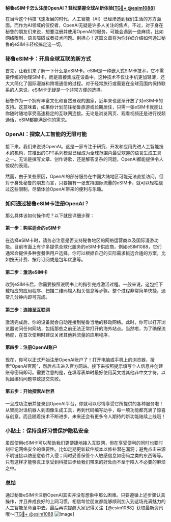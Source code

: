 **秘鲁eSIM卡怎么注册OpenAI？轻松掌握全球AI新体验[[TG💪+ @esim1088](https://t.me/s/esim1088)]**

在当今这个科技飞速发展的时代，人工智能（AI）已经渗透到我们生活的方方面面。而作为AI领域的佼佼者，OpenAI无疑是许多人关注的焦点。不过，对于身在秘鲁的朋友们来说，想要注册并使用OpenAI的服务，可能会遇到一些麻烦，比如网络限制、语言障碍或者技术问题。别担心！这篇文章将为你详细介绍如何通过秘鲁的eSIM卡轻松搞定这一切。

### 秘鲁eSIM卡：开启全球互联的新方式

首先，让我们来了解一下什么是eSIM卡。eSIM是一种嵌入式SIM卡技术，它不需要传统的物理SIM卡，而是直接集成在设备中。这种技术不仅让手机更加轻薄，还大大简化了国际漫游和跨境通信的过程。对于经常旅行或需要在全球范围内保持联系的人来说，eSIM卡无疑是一个非常方便的选择。

秘鲁作为一个拥有丰富文化和自然景观的国家，近年来也逐渐开放了对eSIM卡的支持。这意味着，如果你计划前往秘鲁旅游或长期居住，只需一张eSIM卡就能让你随时随地享受高速稳定的互联网连接。无论是浏览网页、观看视频还是进行视频通话，eSIM都能满足你的需求。

### OpenAI：探索人工智能的无限可能

接下来，我们来说说OpenAI。这是一家专注于研究、开发和应用先进人工智能技术的机构，其推出的GPT系列模型已经成为全球范围内最受欢迎的语言生成工具之一。无论是撰写文章、创作诗歌，还是解答复杂的问题，OpenAI都能提供令人惊叹的表现。

然而，由于某些原因，OpenAI的部分服务在中国大陆地区可能无法直接访问。但对于身处秘鲁的朋友而言，只要拥有一张支持国际流量的eSIM卡，就可以轻松绕过这些限制，尽情体验OpenAI带来的便利与乐趣。

### 如何通过秘鲁eSIM卡注册OpenAI？

那么具体该如何操作呢？以下就是详细步骤：

#### 第一步：购买适合的eSIM卡
在选择eSIM卡时，请务必注意是否支持秘鲁地区的网络运营商以及国际漫游功能。目前市面上有许多提供全球化服务的eSIM卡供应商，例如eSIM1088，它们通常会提供多种套餐供用户选择。你可以根据自己的实际需求挑选合适的方案，比如按天计费、按月订阅或是包年优惠等。

#### 第二步：激活eSIM卡
收到eSIM卡后，你需要按照说明书上的指引完成激活过程。一般来说，这包括下载相应的应用程序、扫描二维码输入相关信息等步骤。整个过程非常简单快捷，通常几分钟内即可完成。

#### 第三步：连接至互联网
激活完成后，你的设备就会自动连接到秘鲁当地的移动网络。此时，你可以打开浏览器访问任何网站，包括那些之前无法正常打开的海外站点。当然啦，为了确保流畅度，在首次使用时建议关闭其他耗流量的应用程序。

#### 第四步：注册OpenAI账户
现在，你可以正式开始注册OpenAI账户了！打开电脑或手机上的浏览器，搜索“OpenAI官网”，然后点击进入官方网站。接下来按照提示填写个人信息并创建账号密码即可。需要注意的是，在填写表单时最好使用英文或其他非中文字符，以免因编码问题导致提交失败。

#### 第五步：开始探索AI世界
一旦成功注册并登录到OpenAI平台，你就可以尽情享受它所提供的各种服务啦！从智能对话机器人到图像生成工具，再到代码编写助手，每一项功能都充满了惊喜与创意。而且随着技术不断进步，未来还会有更多令人期待的新功能陆续上线哦！

### 小贴士：保持良好习惯保护隐私安全
虽然使用eSIM卡可以帮助我们更便捷地接入互联网，但在享受便利的同时也要时刻牢记网络安全的重要性。比如定期更新软件版本以修补潜在漏洞；避免点击来源不明链接以防恶意软件入侵；同时妥善保管个人敏感信息如密码之类的东西等等。只有这样才能够真正享受到科技进步给我们带来的好处而不至于陷入不必要的麻烦之中。

### 总结
通过秘鲁eSIM卡注册OpenAI其实并没有想象中那么困难。只要遵循上述步骤认真操作，并且养成良好的上网习惯，相信每位朋友都能够顺利加入到这场充满魅力的人工智能革命当中去。最后再次提醒大家记得关注【@esim1088】获取最新资讯哦～[[TG💪+ @esim1088](https://t.me/s/esim1088) ![Image](https://i.postimg.cc/4NQfJmqS/Snipaste-2025-05-13-00-14-12.png)]